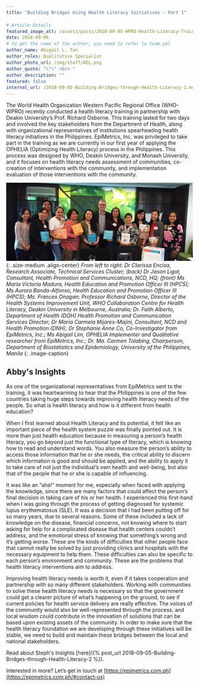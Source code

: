 ```yaml
---
title: "Building Bridges Using Health Literacy Initiatives - Part 1"

# Article Details
featured_image_alt: /assets/posts/2018-09-05-WPRO-Health-Literacy-Training/1.png
date: 2018-09-06
# to get the name of the author, you need to refer to team.yml
author_name: Abigail L. Tan
author_roles: Qualitative Specialist
author_photo_url: /img/staff/AEL.png
author_quote: "\"\" <br> "
author_description: "" 
featured: false
internal_url: /2018-09-05-Building-Bridges-through-Health-Literacy-1.md
---
```


The World Health Organization Western Pacific Regional Office (WHO-WPRO) recently conducted a health literacy training in partnership with Deakin University’s Prof. Richard Osborne. This training lasted for two days and involved the key stakeholders from the Department of Health, along with organizational representatives of institutions spearheading health literacy initiatives in the Philippines. EpiMetrics, Inc. was privileged to take part in the training as we are currently in our first year of applying the OPHELIA (Optimizing Health Literacy) process in the Philippines. This process was designed by WHO, Deakin University, and Monash University, and it focuses on health literacy needs assessment of communities, co-creation of interventions with the community, and implementation evaluation of those interventions with the community. 

![](/assets/posts/2018-09-05-WPRO-Health-Literacy-Training/1.png){: .size-medium .align-center}
_From left to right: Dr Clarissa Encisa, Research Associate, Technical Services Cluster; (back) Dr Jason Ligot, Consultant, Health Promotion and Communications, NCD, HQ; (front) Ms Maria Victoria Madura, Health Education and Promotion Officer III (HPCS); Ms Aurora Banda-Alfonso, Health Education and Promotion Officer III (HPCS); Ms. Frances Onagan; Professor Richard Osborne, Director of the Health Systems Improvement Unit, WHO Collaboration Centre for Health Literacy, Deakin University in Melbourne, Australia; Dr. Faith Alberto, Department of Health (DOH) Health Promotion and Communication Services Director; Dr Maria Carmela Mijares-Majini, Consultant, NCD and Health Promotion (DNH); Dr Stephanie Anne Co, Co-Investigator from EpiMetrics, Inc.; Ms Abigail Lim, OPHELIA Implementer and Qualitative researcher from EpiMetrics, Inc.; Dr. Ma. Carmen Tolabing, Chairperson, Department of Biostatistics and Epidemiology, University of the Philippines, Manila_
{: .image-caption}

## Abby's Insights

As one of the organizational representatives from EpiMetrics sent to the training, it was heartwarming to hear that the Philippines is one of the few countries taking huge steps towards improving health literacy needs of the people. So what is health literacy and how is it different from health education? 

When I first learned about Health Literacy and its potential, it felt like an important piece of the health system puzzle was finally pointed out. It is more than just health education because in measuring a person’s health literacy, you go beyond just the functional type of literacy, which is knowing how to read and understand words. You also measure the person’s ability to access those information that he or she needs, the critical ability to discern which information is good and should be applied, and the ability to apply it to take care of not just the individual’s own health and well-being, but also that of the people that he or she is capable of influencing. 

It was like an “aha!” moment for me, especially when faced with applying the knowledge, since there are many factors that could affect the person’s final decision in taking care of his or her health. I experienced this first-hand when I was going through the process of getting diagnosed for systemic lupus erythematosus (SLE). It was a decision that I had been putting off for so many years, due to several reasons. Some of these included a lack of knowledge on the disease, financial concerns, not knowing where to start asking for help for a complicated disease that health centers couldn’t address, and the emotional stress of knowing that something’s wrong and it’s getting worse. These are the kinds of difficulties that other people face that cannot really be solved by just providing clinics and hospitals with the necessary equipment to help them. These difficulties can also be specific to each person’s environment and community. These are the problems that health literacy interventions aim to address. 

Improving health literacy needs is worth it, even if it takes cooperation and partnership with so many different stakeholders. Working with communities to solve these health literacy needs is necessary so that the government could get a clearer picture of what’s happening on the ground, to see if current policies for health service delivery are really effective. The voices of the community would also be well-represented through the process, and local wisdom could contribute in the innovation of solutions that can be based upon existing assets of the community. In order to make sure that the health literacy foundation we are developing through these initiatives will be stable, we need to build and maintain these bridges between the local and national stakeholders. 

Read about Steph's Insights [here]({% post_url 2018-09-05-Building-Bridges-through-Health-Literacy-2 %}).

Interested in more? Let’s get in touch at [https://epimetrics.com.ph](https://epimetrics.com.ph/#contact-us)
